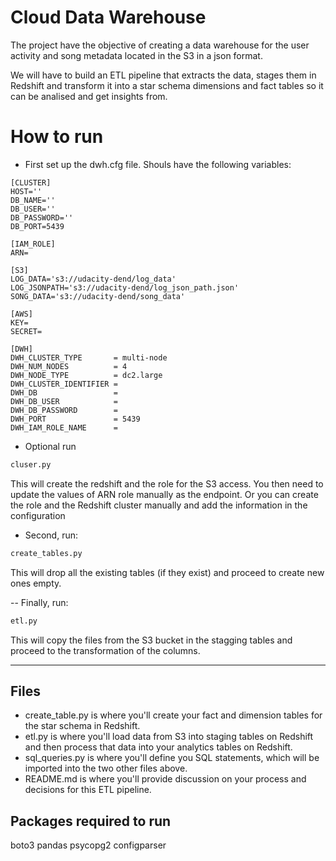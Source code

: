 # Cloud Data Warehouse

The project have the objective of creating a data warehouse for the user activity and song metadata located in the S3 in a json format. 

We will have to build an ETL pipeline that extracts the data, stages them in Redshift and transform it into a star schema dimensions and fact tables so it can be analised and get insights from.

# How to run

- First set up the dwh.cfg file. Shouls have the following variables:
```
[CLUSTER]
HOST=''
DB_NAME=''
DB_USER=''
DB_PASSWORD=''
DB_PORT=5439

[IAM_ROLE]
ARN=

[S3]
LOG_DATA='s3://udacity-dend/log_data'
LOG_JSONPATH='s3://udacity-dend/log_json_path.json'
SONG_DATA='s3://udacity-dend/song_data'

[AWS]
KEY=
SECRET=

[DWH]
DWH_CLUSTER_TYPE       = multi-node
DWH_NUM_NODES          = 4
DWH_NODE_TYPE          = dc2.large
DWH_CLUSTER_IDENTIFIER = 
DWH_DB                 = 
DWH_DB_USER            = 
DWH_DB_PASSWORD        = 
DWH_PORT               = 5439
DWH_IAM_ROLE_NAME      = 
```

- Optional run
```sh
cluser.py
```
This will create the redshift and the role for the S3 access. You then need to update the values of ARN role manually as the endpoint.
Or you can create the role and the Redshift cluster manually and add the information in the configuration

- Second, run:
```sh
create_tables.py
```
This will drop all the existing tables (if they exist) and proceed to create new ones empty.

-- Finally, run:
```sh
etl.py
```
This will copy the files from the S3 bucket in the stagging tables and proceed to the transformation of the columns.

---

## Files

- create_table.py is where you'll create your fact and dimension tables for the star schema in Redshift.
- etl.py is where you'll load data from S3 into staging tables on Redshift and then process that data into your analytics tables on Redshift.
- sql_queries.py is where you'll define you SQL statements, which will be imported into the two other files above.
- README.md is where you'll provide discussion on your process and decisions for this ETL pipeline.

## Packages required to run
boto3
pandas
psycopg2
configparser
